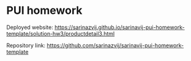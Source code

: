 # PUI homework

Deployed website: https://sarinazvij.github.io/sarinavij-pui-homework-template/solution-hw3/productdetail3.html

Repository link: https://github.com/sarinazvij/sarinavij-pui-homework-template
